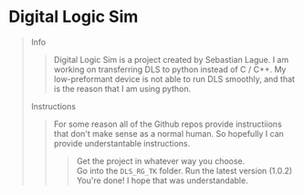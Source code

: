# Digital Logic Sim

> Info
>> Digital Logic Sim is a project created by Sebastian Lague.
>> I am working on transferring DLS to python instead of C / C++.
>> My low-preformant device is not able to run DLS smoothly,
>> and that is the reason that I am using python.
>
> Instructions
>> For some reason all of the Github repos
>> provide instructiions that don't make sense
>> as a normal human. So hopefully I can provide
>> understantable instructions.
>>> Get the project in whatever way you choose.  
>>> Go into the `DLS_RG_TK` folder.
>>> Run the latest version (1.0.2)
>>> You're done!
>> I hope that was understandable.
>
